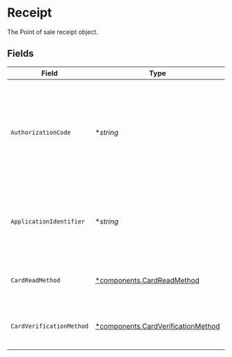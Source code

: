 # Receipt

The Point of sale receipt object.


## Fields

| Field                                                                                                      | Type                                                                                                       | Required                                                                                                   | Description                                                                                                | Example                                                                                                    |
| ---------------------------------------------------------------------------------------------------------- | ---------------------------------------------------------------------------------------------------------- | ---------------------------------------------------------------------------------------------------------- | ---------------------------------------------------------------------------------------------------------- | ---------------------------------------------------------------------------------------------------------- |
| `AuthorizationCode`                                                                                        | **string*                                                                                                  | :heavy_minus_sign:                                                                                         | A unique code provided by the cardholder’s bank to confirm that the transaction was successfully approved. | ...                                                                                                        |
| `ApplicationIdentifier`                                                                                    | **string*                                                                                                  | :heavy_minus_sign:                                                                                         | The unique number that identifies a specific payment application on a chip card.                           | ...                                                                                                        |
| `CardReadMethod`                                                                                           | [*components.CardReadMethod](../../models/components/cardreadmethod.md)                                    | :heavy_minus_sign:                                                                                         | The method by which the card was read by the terminal.                                                     | contactless                                                                                                |
| `CardVerificationMethod`                                                                                   | [*components.CardVerificationMethod](../../models/components/cardverificationmethod.md)                    | :heavy_minus_sign:                                                                                         | The method used to verify the cardholder's identity.                                                       | no-cvm-required                                                                                            |